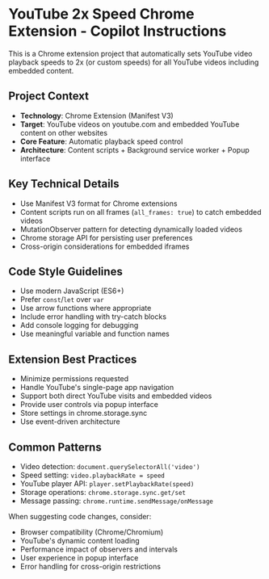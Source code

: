 <!-- Use this file to provide workspace-specific custom instructions to Copilot. For more details, visit https://code.visualstudio.com/docs/copilot/copilot-customization#_use-a-githubcopilotinstructionsmd-file -->

# YouTube 2x Speed Chrome Extension - Copilot Instructions

This is a Chrome extension project that automatically sets YouTube video playback speeds to 2x (or custom speeds) for all YouTube videos including embedded content.

## Project Context

- **Technology**: Chrome Extension (Manifest V3)
- **Target**: YouTube videos on youtube.com and embedded YouTube content on other websites
- **Core Feature**: Automatic playback speed control
- **Architecture**: Content scripts + Background service worker + Popup interface

## Key Technical Details

- Use Manifest V3 format for Chrome extensions
- Content scripts run on all frames (`all_frames: true`) to catch embedded videos
- MutationObserver pattern for detecting dynamically loaded videos
- Chrome storage API for persisting user preferences
- Cross-origin considerations for embedded iframes

## Code Style Guidelines

- Use modern JavaScript (ES6+)
- Prefer `const`/`let` over `var`
- Use arrow functions where appropriate
- Include error handling with try-catch blocks
- Add console logging for debugging
- Use meaningful variable and function names

## Extension Best Practices

- Minimize permissions requested
- Handle YouTube's single-page app navigation
- Support both direct YouTube visits and embedded videos
- Provide user controls via popup interface
- Store settings in chrome.storage.sync
- Use event-driven architecture

## Common Patterns

- Video detection: `document.querySelectorAll('video')`
- Speed setting: `video.playbackRate = speed`
- YouTube player API: `player.setPlaybackRate(speed)`
- Storage operations: `chrome.storage.sync.get/set`
- Message passing: `chrome.runtime.sendMessage/onMessage`

When suggesting code changes, consider:
- Browser compatibility (Chrome/Chromium)
- YouTube's dynamic content loading
- Performance impact of observers and intervals
- User experience in popup interface
- Error handling for cross-origin restrictions
